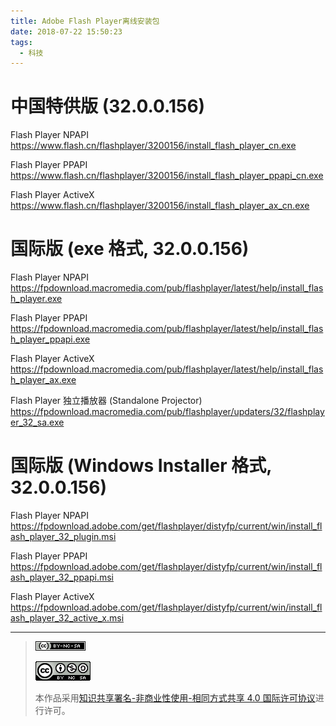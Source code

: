 ```yaml
---
title: Adobe Flash Player离线安装包
date: 2018-07-22 15:50:23
tags: 
  - 科技
---
```


# 中国特供版 (32.0.0.156)
Flash Player NPAPI https://www.flash.cn/flashplayer/3200156/install_flash_player_cn.exe

Flash Player PPAPI https://www.flash.cn/flashplayer/3200156/install_flash_player_ppapi_cn.exe

Flash Player ActiveX https://www.flash.cn/flashplayer/3200156/install_flash_player_ax_cn.exe

# 国际版 (exe 格式, 32.0.0.156)
Flash Player NPAPI https://fpdownload.macromedia.com/pub/flashplayer/latest/help/install_flash_player.exe

Flash Player PPAPI https://fpdownload.macromedia.com/pub/flashplayer/latest/help/install_flash_player_ppapi.exe

Flash Player ActiveX https://fpdownload.macromedia.com/pub/flashplayer/latest/help/install_flash_player_ax.exe

Flash Player 独立播放器 (Standalone Projector) https://fpdownload.macromedia.com/pub/flashplayer/updaters/32/flashplayer_32_sa.exe

# 国际版 (Windows Installer 格式, 32.0.0.156)
Flash Player NPAPI https://fpdownload.adobe.com/get/flashplayer/distyfp/current/win/install_flash_player_32_plugin.msi

Flash Player PPAPI https://fpdownload.adobe.com/get/flashplayer/distyfp/current/win/install_flash_player_32_ppapi.msi

Flash Player ActiveX https://fpdownload.adobe.com/get/flashplayer/distyfp/current/win/install_flash_player_32_active_x.msi

------------

> [![知识共享许可协议](/pic/license/BY-NC-SA_80x15.png)](https://creativecommons.org/licenses/by-nc-sa/4.0/deed.zh)
> 
> [![知识共享许可协议](/pic/license/BY-NC-SA_88x31.png)](https://creativecommons.org/licenses/by-nc-sa/4.0/deed.zh)
> 
> 本作品采用[知识共享署名-非商业性使用-相同方式共享 4.0 国际许可协议](https://creativecommons.org/licenses/by-nc-sa/4.0/deed.zh)进行许可。